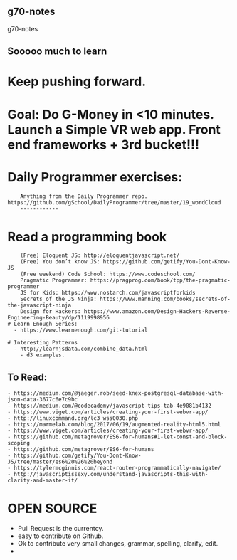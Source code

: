 ## g70-notes
g70-notes


## Sooooo much to learn

   # Keep pushing forward.
   # Goal: Do G-Money in <10 minutes. Launch a Simple VR web app. Front end frameworks + 3rd bucket!!!

   # Daily Programmer exercises:
        Anything from the Daily Programmer repo. https://github.com/gSchool/DailyProgrammer/tree/master/19_wordCloud
        ------------

   # Read a programming book
        (Free) Eloquent JS: http://eloquentjavascript.net/
        (Free) You don’t know JS: https://github.com/getify/You-Dont-Know-JS
        (Free weekend) Code School: https://www.codeschool.com/
        Pragmatic Programmer: https://pragprog.com/book/tpp/the-pragmatic-programmer
        JS for Kids: https://www.nostarch.com/javascriptforkids
        Secrets of the JS Ninja: https://www.manning.com/books/secrets-of-the-javascript-ninja
        Design for Hackers: https://www.amazon.com/Design-Hackers-Reverse-Engineering-Beauty/dp/1119998956
    # Learn Enough Series:
      - https://www.learnenough.com/git-tutorial

    # Interesting Patterns
      - http://learnjsdata.com/combine_data.html
        - d3 examples.

## To Read:
    - https://medium.com/@jaeger.rob/seed-knex-postgresql-database-with-json-data-3677c6e7c9bc
    - https://medium.com/@codecademy/javascript-tips-tab-4e9081b4132
    - https://www.viget.com/articles/creating-your-first-webvr-app/
    - http://linuxcommand.org/lc3_wss0030.php
    - https://marmelab.com/blog/2017/06/19/augmented-reality-html5.html
    - https://www.viget.com/articles/creating-your-first-webvr-app/
    - https://github.com/metagrover/ES6-for-humans#1-let-const-and-block-scoping
    - https://github.com/metagrover/ES6-for-humans
    - https://github.com/getify/You-Dont-Know-JS/tree/master/es6%20%26%20beyond
    - https://tylermcginnis.com/react-router-programmatically-navigate/
    - http://javascriptissexy.com/understand-javascripts-this-with-clarity-and-master-it/


# OPEN SOURCE

  - Pull Request is the currentcy. 
  - easy to contribute on Github. 
  - Ok to contribute very small changes, grammar, spelling, clarify, edit. 
  - 
